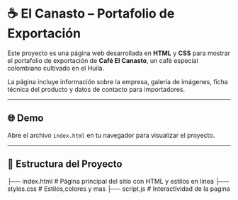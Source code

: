 # ☕ El Canasto – Portafolio de Exportación

Este proyecto es una página web desarrollada en **HTML** y **CSS** para mostrar el portafolio de exportación de **Café El Canasto**, un café especial colombiano cultivado en el Huila.  

La página incluye información sobre la empresa, galería de imágenes, ficha técnica del producto y datos de contacto para importadores.

---

## 🌐 Demo
Abre el archivo `index.html` en tu navegador para visualizar el proyecto.

---

## 📂 Estructura del Proyecto

├── index.html   # Página principal del sitio con HTML y estilos en línea
├── styles.css   # Estilos,colores y mas
├── script.js    # Interactividad de la pagina
